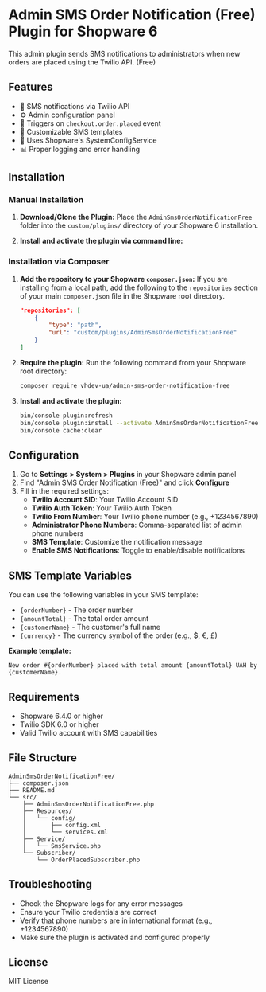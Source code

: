# Admin SMS Order Notification (Free) Plugin for Shopware 6

This admin plugin sends SMS notifications to administrators when new orders are placed using the Twilio API. (Free)

## Features

- 📱 SMS notifications via Twilio API
- ⚙️ Admin configuration panel
- 🎯 Triggers on `checkout.order.placed` event
- 📝 Customizable SMS templates
- 🔧 Uses Shopware's SystemConfigService
- 📊 Proper logging and error handling

## Installation

### Manual Installation

1.  **Download/Clone the Plugin:**
    Place the `AdminSmsOrderNotificationFree` folder into the `custom/plugins/` directory of your Shopware 6 installation.

2.  **Install and activate the plugin via command line:**

### Installation via Composer

1.  **Add the repository to your Shopware `composer.json`:**
    If you are installing from a local path, add the following to the `repositories` section of your main `composer.json` file in the Shopware root directory.

    ```json
    "repositories": [
        {
            "type": "path",
            "url": "custom/plugins/AdminSmsOrderNotificationFree"
        }
    ]
    ```

2.  **Require the plugin:**
    Run the following command from your Shopware root directory:
    ```bash
    composer require vhdev-ua/admin-sms-order-notification-free
    ```

3.  **Install and activate the plugin:**
    ```bash
    bin/console plugin:refresh
    bin/console plugin:install --activate AdminSmsOrderNotificationFree
    bin/console cache:clear
    ```

## Configuration

1. Go to **Settings > System > Plugins** in your Shopware admin panel
2. Find "Admin SMS Order Notification (Free)" and click **Configure**
3. Fill in the required settings:
   - **Twilio Account SID**: Your Twilio Account SID
   - **Twilio Auth Token**: Your Twilio Auth Token
   - **Twilio From Number**: Your Twilio phone number (e.g., +1234567890)
   - **Administrator Phone Numbers**: Comma-separated list of admin phone numbers
   - **SMS Template**: Customize the notification message
   - **Enable SMS Notifications**: Toggle to enable/disable notifications

## SMS Template Variables

You can use the following variables in your SMS template:

- `{orderNumber}` - The order number
- `{amountTotal}` - The total order amount
- `{customerName}` - The customer's full name
- `{currency}` - The currency symbol of the order (e.g., $, €, £)

**Example template:**
```
New order #{orderNumber} placed with total amount {amountTotal} UAH by {customerName}.
```

## Requirements

- Shopware 6.4.0 or higher
- Twilio SDK 6.0 or higher
- Valid Twilio account with SMS capabilities

## File Structure

```
AdminSmsOrderNotificationFree/
├── composer.json
├── README.md
└── src/
    ├── AdminSmsOrderNotificationFree.php
    ├── Resources/
    │   └── config/
    │       ├── config.xml
    │       └── services.xml
    ├── Service/
    │   └── SmsService.php
    └── Subscriber/
        └── OrderPlacedSubscriber.php
```

## Troubleshooting

- Check the Shopware logs for any error messages
- Ensure your Twilio credentials are correct
- Verify that phone numbers are in international format (e.g., +1234567890)
- Make sure the plugin is activated and configured properly

## License

MIT License

